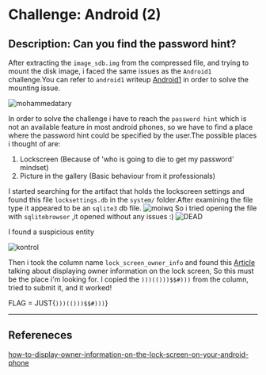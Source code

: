 # Challenge: Android (2)
## Description: Can you find the password hint?

After extracting the `image_sdb.img` from the compressed file, and trying to mount the disk image, i faced the same issues as the `Android1` challenge.You can refer to `android1` writeup [Android1](https://github.com/zAbuQasem/MyNotes/blob/main/CTF-Writeups/Forensics/Android1.md) in order to solve the mounting issue.

![mohammedatary](https://i.imgur.com/vsVmRKP.png)

In order to solve the challenge i have to reach the `password hint` which is not an available feature in most android phones, so we have to find a place where the password hint could be specified by the user.The possible places i thought of are:
1. Lockscreen (Because of 'who is going to die to get my password' mindset)
2. Picture in the gallery (Basic behaviour from it professionals)

I started searching for the artifact that holds the lockscreen settings and found this file `locksettings.db` in the `system/` folder.After examining the file type it appeared to be an `sqlite3` db file.
![moiwq](https://i.imgur.com/OVm2YT1.png)
So i tried opening the file with `sqlitebrowser` ,it opened without any issues :)
![DEAD](https://i.imgur.com/cDmWvda.png)

I found a suspicious entity

![kontrol](https://i.imgur.com/Iq8XbiZ.png)

Then i took the column name `lock_screen_owner_info` and found this [Article](https://www.howtogeek.com/194878/how-to-display-owner-information-on-the-lock-screen-on-your-android-phone/) talking about displaying owner information on the lock screen, So this must be the place i'm looking for.
I copied the `)))(()))$$#)))` from the column, tried to submit it, and it worked!

FLAG = JUST{`)))(()))$$#)))`}

---

## Refereneces
[how-to-display-owner-information-on-the-lock-screen-on-your-android-phone](https://www.howtogeek.com/194878/how-to-display-owner-information-on-the-lock-screen-on-your-android-phone/)
